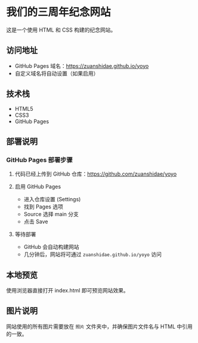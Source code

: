 # 我们的三周年纪念网站

这是一个使用 HTML 和 CSS 构建的纪念网站。

## 访问地址

- GitHub Pages 域名：https://zuanshidae.github.io/yoyo
- 自定义域名将自动设置（如果启用）

## 技术栈

- HTML5
- CSS3
- GitHub Pages

## 部署说明

### GitHub Pages 部署步骤

1. 代码已经上传到 GitHub 仓库：https://github.com/zuanshidae/yoyo

2. 启用 GitHub Pages
   - 进入仓库设置 (Settings)
   - 找到 Pages 选项
   - Source 选择 main 分支
   - 点击 Save

3. 等待部署
   - GitHub 会自动构建网站
   - 几分钟后，网站将可通过 `zuanshidae.github.io/yoyo` 访问

## 本地预览

使用浏览器直接打开 index.html 即可预览网站效果。

## 图片说明

网站使用的所有图片需要放在 `照片` 文件夹中，并确保图片文件名与 HTML 中引用的一致。 